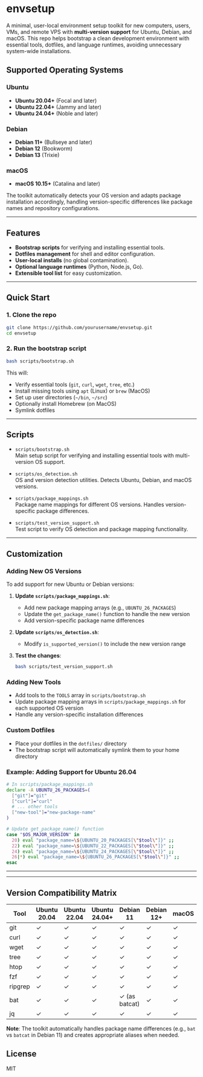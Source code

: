 # envsetup

A minimal, user-local environment setup toolkit for new computers, users, VMs, and remote VPS with **multi-version support** for Ubuntu, Debian, and macOS.
This repo helps bootstrap a clean development environment with essential tools, dotfiles, and language runtimes, avoiding unnecessary system-wide installations.

## Supported Operating Systems

### Ubuntu
- **Ubuntu 20.04+** (Focal and later)
- **Ubuntu 22.04+** (Jammy and later) 
- **Ubuntu 24.04+** (Noble and later)

### Debian
- **Debian 11+** (Bullseye and later)
- **Debian 12** (Bookworm)
- **Debian 13** (Trixie)

### macOS
- **macOS 10.15+** (Catalina and later)

The toolkit automatically detects your OS version and adapts package installation accordingly, handling version-specific differences like package names and repository configurations.

---

## Features

- **Bootstrap scripts** for verifying and installing essential tools.
- **Dotfiles management** for shell and editor configuration.
- **User-local installs** (no global contamination).
- **Optional language runtimes** (Python, Node.js, Go).
- **Extensible tool list** for easy customization.

---

## Quick Start

### 1. Clone the repo

```bash
git clone https://github.com/yourusername/envsetup.git
cd envsetup
```

### 2. Run the bootstrap script

```bash
bash scripts/bootstrap.sh
```

This will:
- Verify essential tools (`git`, `curl`, `wget`, `tree`, etc.)
- Install missing tools using `apt` (Linux) or `brew` (MacOS)
- Set up user directories (`~/bin`, `~/src`)
- Optionally install Homebrew (on MacOS)
- Symlink dotfiles

---

## Scripts

- `scripts/bootstrap.sh`  
  Main setup script for verifying and installing essential tools with multi-version OS support.

- `scripts/os_detection.sh`  
  OS and version detection utilities. Detects Ubuntu, Debian, and macOS versions.

- `scripts/package_mappings.sh`  
  Package name mappings for different OS versions. Handles version-specific package differences.

- `scripts/test_version_support.sh`  
  Test script to verify OS detection and package mapping functionality.

---

## Customization

### Adding New OS Versions

To add support for new Ubuntu or Debian versions:

1. **Update `scripts/package_mappings.sh`**:
   - Add new package mapping arrays (e.g., `UBUNTU_26_PACKAGES`)
   - Update the `get_package_name()` function to handle the new version
   - Add version-specific package name differences

2. **Update `scripts/os_detection.sh`**:
   - Modify `is_supported_version()` to include the new version range

3. **Test the changes**:
   ```bash
   bash scripts/test_version_support.sh
   ```

### Adding New Tools

- Add tools to the `TOOLS` array in `scripts/bootstrap.sh`
- Update package mapping arrays in `scripts/package_mappings.sh` for each supported OS version
- Handle any version-specific installation differences

### Custom Dotfiles

- Place your dotfiles in the `dotfiles/` directory
- The bootstrap script will automatically symlink them to your home directory

### Example: Adding Support for Ubuntu 26.04

```bash
# In scripts/package_mappings.sh
declare -A UBUNTU_26_PACKAGES=(
  ["git"]="git"
  ["curl"]="curl"
  # ... other tools
  ["new-tool"]="new-package-name"
)

# Update get_package_name() function
case "$OS_MAJOR_VERSION" in
  20) eval "package_name=\${UBUNTU_20_PACKAGES[\"$tool\"]}" ;;
  22) eval "package_name=\${UBUNTU_22_PACKAGES[\"$tool\"]}" ;;
  24) eval "package_name=\${UBUNTU_24_PACKAGES[\"$tool\"]}" ;;
  26|*) eval "package_name=\${UBUNTU_26_PACKAGES[\"$tool\"]}" ;;
esac
```

---

---

## Version Compatibility Matrix

| Tool | Ubuntu 20.04 | Ubuntu 22.04 | Ubuntu 24.04+ | Debian 11 | Debian 12+ | macOS |
|------|-------------|-------------|---------------|-----------|------------|-------|
| git | ✓ | ✓ | ✓ | ✓ | ✓ | ✓ |
| curl | ✓ | ✓ | ✓ | ✓ | ✓ | ✓ |
| wget | ✓ | ✓ | ✓ | ✓ | ✓ | ✓ |
| tree | ✓ | ✓ | ✓ | ✓ | ✓ | ✓ |
| htop | ✓ | ✓ | ✓ | ✓ | ✓ | ✓ |
| fzf | ✓ | ✓ | ✓ | ✓ | ✓ | ✓ |
| ripgrep | ✓ | ✓ | ✓ | ✓ | ✓ | ✓ |
| bat | ✓ | ✓ | ✓ | ✓ (as batcat) | ✓ | ✓ |
| jq | ✓ | ✓ | ✓ | ✓ | ✓ | ✓ |

**Note**: The toolkit automatically handles package name differences (e.g., `bat` vs `batcat` in Debian 11) and creates appropriate aliases when needed.

## License

MIT
